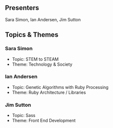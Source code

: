 ## Presenters

Sara Simon, Ian Andersen, Jim Sutton

## Topics & Themes

### Sara Simon

* Topic: STEM to STEAM
* Theme: Technology & Society

### Ian Andersen

* Topic: Genetic Algorithms with Ruby Processing
* Theme: Ruby Architecture / Libraries

### Jim Sutton

* Topic: Sass
* Theme: Front End Development
